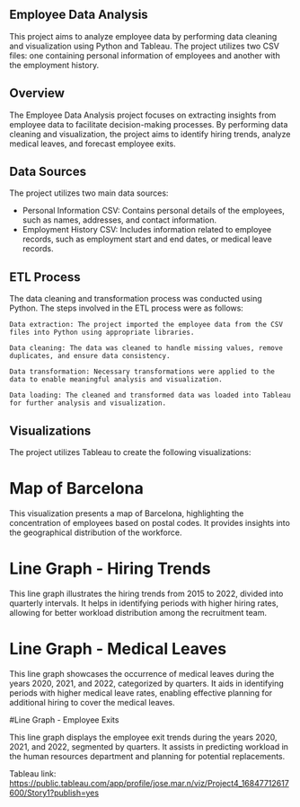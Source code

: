 ## Employee Data Analysis

This project aims to analyze employee data by performing data cleaning and visualization using Python and Tableau. The project utilizes two CSV files: one containing personal information of employees and another with the employment history.

## Overview

The Employee Data Analysis project focuses on extracting insights from employee data to facilitate decision-making processes. By performing data cleaning and visualization, the project aims to identify hiring trends, analyze medical leaves, and forecast employee exits.

## Data Sources

The project utilizes two main data sources:

- Personal Information CSV: Contains personal details of the employees, such as names, addresses, and contact information.
- Employment History CSV: Includes information related to employee records, such as employment start and end dates, or medical leave records.

## ETL Process

The data cleaning and transformation process was conducted using Python. The steps involved in the ETL process were as follows:

    Data extraction: The project imported the employee data from the CSV files into Python using appropriate libraries.

    Data cleaning: The data was cleaned to handle missing values, remove duplicates, and ensure data consistency.

    Data transformation: Necessary transformations were applied to the data to enable meaningful analysis and visualization.

    Data loading: The cleaned and transformed data was loaded into Tableau for further analysis and visualization.

## Visualizations

The project utilizes Tableau to create the following visualizations:

# Map of Barcelona

This visualization presents a map of Barcelona, highlighting the concentration of employees based on postal codes. It provides insights into the geographical distribution of the workforce.

# Line Graph - Hiring Trends

This line graph illustrates the hiring trends from 2015 to 2022, divided into quarterly intervals. It helps in identifying periods with higher hiring rates, allowing for better workload distribution among the recruitment team.

# Line Graph - Medical Leaves

This line graph showcases the occurrence of medical leaves during the years 2020, 2021, and 2022, categorized by quarters. It aids in identifying periods with higher medical leave rates, enabling effective planning for additional hiring to cover the medical leaves.

#Line Graph - Employee Exits

This line graph displays the employee exit trends during the years 2020, 2021, and 2022, segmented by quarters. It assists in predicting workload in the human resources department and planning for potential replacements.

Tableau link:
https://public.tableau.com/app/profile/jose.mar.n/viz/Project4_16847712617600/Story1?publish=yes
